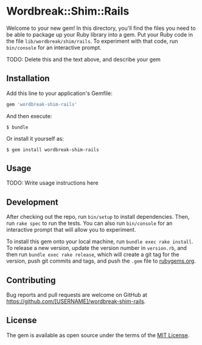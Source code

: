# Wordbreak::Shim::Rails

Welcome to your new gem! In this directory, you'll find the files you need to be able to package up your Ruby library into a gem. Put your Ruby code in the file `lib/wordbreak/shim/rails`. To experiment with that code, run `bin/console` for an interactive prompt.

TODO: Delete this and the text above, and describe your gem

## Installation

Add this line to your application's Gemfile:

```ruby
gem 'wordbreak-shim-rails'
```

And then execute:

    $ bundle

Or install it yourself as:

    $ gem install wordbreak-shim-rails

## Usage

TODO: Write usage instructions here

## Development

After checking out the repo, run `bin/setup` to install dependencies. Then, run `rake spec` to run the tests. You can also run `bin/console` for an interactive prompt that will allow you to experiment.

To install this gem onto your local machine, run `bundle exec rake install`. To release a new version, update the version number in `version.rb`, and then run `bundle exec rake release`, which will create a git tag for the version, push git commits and tags, and push the `.gem` file to [rubygems.org](https://rubygems.org).

## Contributing

Bug reports and pull requests are welcome on GitHub at https://github.com/[USERNAME]/wordbreak-shim-rails.

## License

The gem is available as open source under the terms of the [MIT License](https://opensource.org/licenses/MIT).

